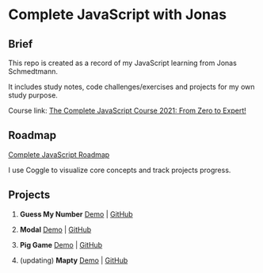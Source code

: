 # Complete JavaScript with Jonas

## Brief

This repo is created as a record of my JavaScript learning from Jonas Schmedtmann.

It includes study notes, code challenges/exercises and projects for my own study purpose.

Course link:
[The Complete JavaScript Course 2021: From Zero to Expert!](https://www.udemy.com/course/the-complete-javascript-course/?referralCode=87FE8B1039A68106DEE5)

## Roadmap

[Complete JavaScript Roadmap](https://coggle.it/diagram/YMc51mCk-HbszsXT/t/star-complete-javascript-roadmap)

I use Coggle to visualize core concepts and track projects progress.

## Projects

1. **Guess My Number** [Demo](https://howiework.github.io/Guess-my-number/) | [GitHub](https://github.com/HowieWork/Guess-my-number)

2. **Modal** [Demo](https://howiework.github.io/Modal/) | [GitHub](https://github.com/HowieWork/Modal)

3. **Pig Game** [Demo](https://howiework.github.io/Pig-game/) | [GitHub](https://github.com/HowieWork/Pig-game)

4. (updating) **Mapty** [Demo](https://howiework.github.io/Mapty/) | [GitHub](https://github.com/HowieWork/Mapty)
